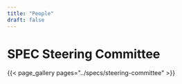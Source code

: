 ```yaml
---
title: "People"
draft: false
---
```


# SPEC Steering Committee

{{< page_gallery pages="../specs/steering-committee" >}}
